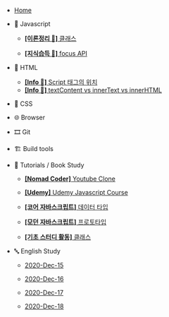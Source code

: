 - [Home](/)

* 🍊 Javascript

  - [**[이론정리 📝]** 클래스](/javascript/class.md)

  - [**[지식습득 🧐]** focus API](/Study-log/2020-Dec-14.md)

* 🚂 HTML

  - [**[Info 👻]** Script 태그의 위치](/html/script태그의_위치.md)
  - [**[Info 👻]** textContent vs innerText vs innerHTML](/html/../../html/textcontent_innertext_innerhtml.md)

* 💅 CSS

* 🌐 Browser

* 🎞 Git

* 🏗 Build tools

* 📝 Tutorials / Book Study

  - [**[Nomad Coder]** Youtube Clone](/tutorials/youtubeClone.md)

  - [**[Udemy]** Udemy Javascript Course](/tutorials/유데미-자바스크립트-코스/Udemy_javascript_class.md)

  - [**[코어 자바스크립트]** 데이터 타입](/tutorials/자바스크립트_기초_스터디/01.데이터_타입.md)

  - [**[모던 자바스크립트]** 프로토타입](/javascript/prototype.md)

  - [**[기초 스터디 활동]** 클래스](/tutorials/자바스크립트_기초_스터디/07.클래스.md)

* 🔤 English Study

  - [2020-Dec-15](/English-study/Eng-2020-Dec-15.md)

  - [2020-Dec-16](/English-study/Eng-2020-Dec-16.md)

  - [2020-Dec-17](/English-study/Eng-2020-Dec-17.md)

  - [2020-Dec-18](/English-study/Eng-2020-Dec-18.md)
